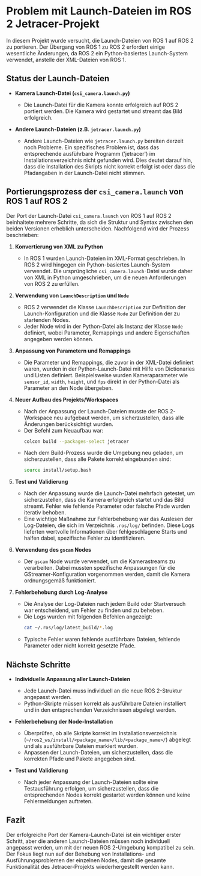 # Problem mit Launch-Dateien im ROS 2 Jetracer-Projekt

In diesem Projekt wurde versucht, die Launch-Dateien von ROS 1 auf ROS 2 zu portieren. Der Übergang von ROS 1 zu ROS 2 erfordert einige wesentliche Änderungen, da ROS 2 ein Python-basiertes Launch-System verwendet, anstelle der XML-Dateien von ROS 1.

## Status der Launch-Dateien

- **Kamera Launch-Datei (`csi_camera.launch.py`)**
  - Die Launch-Datei für die Kamera konnte erfolgreich auf ROS 2 portiert werden. Die Kamera wird gestartet und streamt das Bild erfolgreich.

- **Andere Launch-Dateien (z.B. `jetracer.launch.py`)**
  - Andere Launch-Dateien wie `jetracer.launch.py` bereiten derzeit noch Probleme. Ein spezifisches Problem ist, dass das entsprechende ausführbare Programm ('jetracer') im Installationsverzeichnis nicht gefunden wird. Dies deutet darauf hin, dass die Installation des Skripts nicht korrekt erfolgt ist oder dass die Pfadangaben in der Launch-Datei nicht stimmen.

## Portierungsprozess der `csi_camera.launch` von ROS 1 auf ROS 2

Der Port der Launch-Datei `csi_camera.launch` von ROS 1 auf ROS 2 beinhaltete mehrere Schritte, da sich die Struktur und Syntax zwischen den beiden Versionen erheblich unterscheiden. Nachfolgend wird der Prozess beschrieben:

1. **Konvertierung von XML zu Python**
   - In ROS 1 wurden Launch-Dateien im XML-Format geschrieben. In ROS 2 wird hingegen ein Python-basiertes Launch-System verwendet. Die ursprüngliche `csi_camera.launch`-Datei wurde daher von XML in Python umgeschrieben, um die neuen Anforderungen von ROS 2 zu erfüllen.

2. **Verwendung von `LaunchDescription` und `Node`**
   - ROS 2 verwendet die Klasse `LaunchDescription` zur Definition der Launch-Konfiguration und die Klasse `Node` zur Definition der zu startenden Nodes.
   - Jeder Node wird in der Python-Datei als Instanz der Klasse `Node` definiert, wobei Parameter, Remappings und andere Eigenschaften angegeben werden können.

3. **Anpassung von Parametern und Remappings**
   - Die Parameter und Remappings, die zuvor in der XML-Datei definiert waren, wurden in der Python-Launch-Datei mit Hilfe von Dictionaries und Listen definiert. Beispielsweise wurden Kameraparameter wie `sensor_id`, `width`, `height`, und `fps` direkt in der Python-Datei als Parameter an den Node übergeben.

4. **Neuer Aufbau des Projekts/Workspaces**
   - Nach der Anpassung der Launch-Dateien musste der ROS 2-Workspace neu aufgebaut werden, um sicherzustellen, dass alle Änderungen berücksichtigt wurden.
   - Der Befehl zum Neuaufbau war:
     ```bash
     colcon build --packages-select jetracer
     ```
   - Nach dem Build-Prozess wurde die Umgebung neu geladen, um sicherzustellen, dass alle Pakete korrekt eingebunden sind:
     ```bash
     source install/setup.bash
     ```

5. **Test und Validierung**
   - Nach der Anpassung wurde die Launch-Datei mehrfach getestet, um sicherzustellen, dass die Kamera erfolgreich startet und das Bild streamt. Fehler wie fehlende Parameter oder falsche Pfade wurden iterativ behoben.
   - Eine wichtige Maßnahme zur Fehlerbehebung war das Auslesen der Log-Dateien, die sich im Verzeichnis `.ros/log/` befinden. Diese Logs lieferten wertvolle Informationen über fehlgeschlagene Starts und halfen dabei, spezifische Fehler zu identifizieren.

6. **Verwendung des `gscam` Nodes**
   - Der `gscam` Node wurde verwendet, um die Kamerastreams zu verarbeiten. Dabei mussten spezifische Anpassungen für die GStreamer-Konfiguration vorgenommen werden, damit die Kamera ordnungsgemäß funktioniert.

7. **Fehlerbehebung durch Log-Analyse**
   - Die Analyse der Log-Dateien nach jedem Build oder Startversuch war entscheidend, um Fehler zu finden und zu beheben.
   - Die Logs wurden mit folgenden Befehlen angezeigt:
     ```bash
     cat ~/.ros/log/latest_build/*.log
     ```
   - Typische Fehler waren fehlende ausführbare Dateien, fehlende Parameter oder nicht korrekt gesetzte Pfade.

## Nächste Schritte

- **Individuelle Anpassung aller Launch-Dateien**
  - Jede Launch-Datei muss individuell an die neue ROS 2-Struktur angepasst werden.
  - Python-Skripte müssen korrekt als ausführbare Dateien installiert und in den entsprechenden Verzeichnissen abgelegt werden.

- **Fehlerbehebung der Node-Installation**
  - Überprüfen, ob alle Skripte korrekt im Installationsverzeichnis (`~/ros2_ws/install/<package_name>/lib/<package_name>/`) abgelegt und als ausführbare Dateien markiert wurden.
  - Anpassen der Launch-Dateien, um sicherzustellen, dass die korrekten Pfade und Pakete angegeben sind.

- **Test und Validierung**
  - Nach jeder Anpassung der Launch-Dateien sollte eine Testausführung erfolgen, um sicherzustellen, dass die entsprechenden Nodes korrekt gestartet werden können und keine Fehlermeldungen auftreten.

## Fazit

Der erfolgreiche Port der Kamera-Launch-Datei ist ein wichtiger erster Schritt, aber die anderen Launch-Dateien müssen noch individuell angepasst werden, um mit der neuen ROS 2-Umgebung kompatibel zu sein. Der Fokus liegt nun auf der Behebung von Installations- und Ausführungsproblemen der einzelnen Nodes, damit die gesamte Funktionalität des Jetracer-Projekts wiederhergestellt werden kann.

